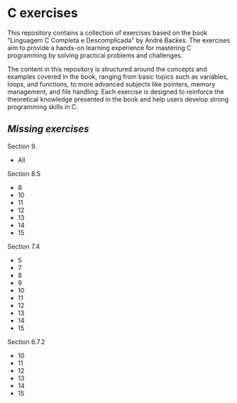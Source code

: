 # **C exercises**

This repository contains a collection of exercises based on the book "Linguagem C Completa e Descomplicada" by André Backes. The exercises aim to provide a hands-on learning experience for mastering C programming by solving practical problems and challenges.

The content in this repository is structured around the concepts and examples covered in the book, ranging from basic topics such as variables, loops, and functions, to more advanced subjects like pointers, memory management, and file handling. Each exercise is designed to reinforce the theoretical knowledge presented in the book and help users develop strong programming skills in C.

## ***Missing exercises***

Section 9.

- All

Section 8.5
- 8
- 10
- 11
- 12
- 13
- 14
- 15 

Section 7.4
- 5
- 7
- 8
- 9
- 10
- 11
- 12
- 13
- 14
- 15

Section 6.7.2
- 10
- 11
- 12
- 13
- 14
- 15

